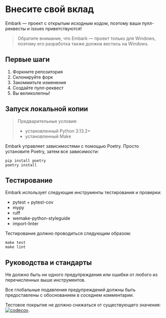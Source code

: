 # Внесите свой вклад

Embark — проект с открытым исходным кодом, поэтому 
ваши пулл-реквесты и issues приветствуются!

> Обратите внимание, что Embark — проект только для Windows, поэтому
> его разработка также должна вестись на Windows.

## Первые шаги
1. Форкните репозитория
2. Склонируйте форк
3. Закоммитьте изменения
4. Создайте пулл-реквест
5. Вы великолепны!

## Запуск локальной копии
> Предварительные условия: 
> - установленный Python 3.13.2+
> - установленный Make

Embark управляет зависимостями с помощью Poetry. Просто установите Poetry, затем все зависимости:
```shell
pip install poetry
poetry install
```

## Тестирование

Embark использует следующие инструменты тестирования и проверки:
- pytest + pytest-cov
- mypy
- ruff
- wemake-python-styleguide
- import-linter

Тестирование должно проводиться следующим образом:
```shell
make test 
make lint
```

## Руководства и стандарты

Не должно быть ни одного предупреждения или ошибки от любого из перечисленных выше инструментов.

Все глобальные подавления предупреждений должны быть предоставлены с обоснованием в соседнем комментарии.

Тестовое покрытие не должно снижаться от существующего 
значения: [![codecov](https://codecov.io/gh/Tapeline/Embark/branch/master/graph/badge.svg)](https://codecov.io/gh/Tapeline/Embark).
